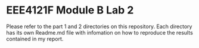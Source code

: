 # EEE4121F Module B Lab 2
Please refer to the part 1 and 2 directories on this repository. Each directory has its own Readme.md file with infomation on how to reproduce the results contained in my report.
